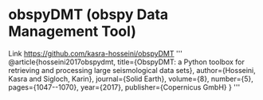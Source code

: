 # obspyDMT (obspy Data Management Tool) 
Link https://github.com/kasra-hosseini/obspyDMT
'''
@article{hosseini2017obspydmt,
  title={ObspyDMT: a Python toolbox for retrieving and processing large seismological data sets},
  author={Hosseini, Kasra and Sigloch, Karin},
  journal={Solid Earth},
  volume={8},
  number={5},
  pages={1047--1070},
  year={2017},
  publisher={Copernicus GmbH}
}
'''
